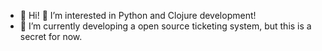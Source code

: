 - 👋 Hi! 👀 I’m interested in Python and Clojure development!
- 🌱 I’m currently developing a open source ticketing system, but this is a secret for now.

<!--- - 💞️ I’m looking to collaborate on ...
- 📫 How to reach me ...

salarini-e/salarini-e is a ✨ special ✨ repository because its `README.md` (this file) appears on your GitHub profile.
You can click the Preview link to take a look at your changes.
--->
